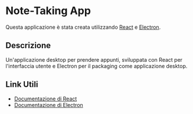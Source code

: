 # Note-Taking App

Questa applicazione è stata creata utilizzando [React](https://reactjs.org/) e [Electron](https://www.electronjs.org/).

## Descrizione

Un'applicazione desktop per prendere appunti, sviluppata con React per l'interfaccia utente e Electron per il packaging come applicazione desktop.

## Link Utili

- [Documentazione di React](https://reactjs.org/docs/getting-started.html)
- [Documentazione di Electron](https://www.electronjs.org/docs)

